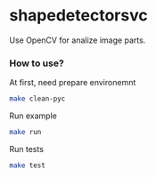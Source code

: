 # shapedetectorsvc

Use OpenCV for analize image parts.

### How to use?

At first, need prepare environemnt

  ``` bash
  make clean-pyc
  ```

Run example

  ``` bash
  make run
  ```

Run tests

  ``` bash
  make test
  ```
